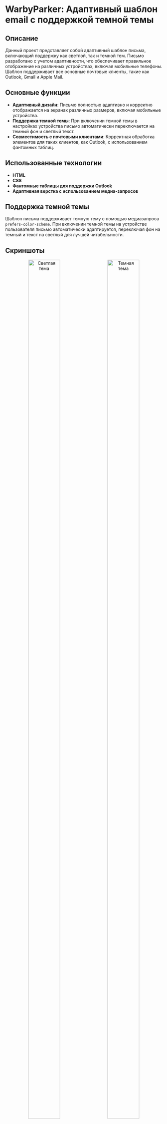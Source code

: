 # WarbyParker: Адаптивный шаблон email с поддержкой темной темы

## Описание

Данный проект представляет собой адаптивный шаблон письма, включающий поддержку как светлой, так и темной тем. Письмо разработано с учетом адаптивности, что обеспечивает правильное отображение на различных устройствах, включая мобильные телефоны. Шаблон поддерживает все основные почтовые клиенты, такие как Outlook, Gmail и Apple Mail.

## Основные функции

- **Адаптивный дизайн**: Письмо полностью адаптивно и корректно отображается на экранах различных размеров, включая мобильные устройства.
- **Поддержка темной темы**: При включении темной темы в настройках устройства письмо автоматически переключается на темный фон и светлый текст.
- **Совместимость с почтовыми клиентами**: Корректная обработка элементов для таких клиентов, как Outlook, с использованием фантомных таблиц.

## Использованные технологии

- **HTML**
- **CSS**
- **Фантомные таблицы для поддержки Outlook**
- **Адаптивная верстка с использованием медиа-запросов**

## Поддержка темной темы

Шаблон письма поддерживает темную тему с помощью медиазапроса `prefers-color-scheme`. При включении темной темы на устройстве пользователя письмо автоматически адаптируется, переключая фон на темный и текст на светлый для лучшей читабельности.

## Скриншоты

<p align="center">
  <img src="screen.png" alt="Светлая тема" width="45%" height="2745" />
  <img src="https://via.placeholder.com/20x1.png" alt="Отступ" width="20" height="1" />
  <img src="screen-dark.png" alt="Темная тема" width="45%" height="2745" />
</p>
